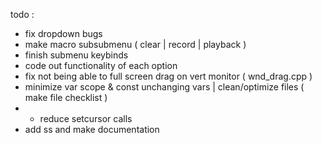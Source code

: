 todo :
- fix dropdown bugs
- make macro subsubmenu ( clear | record | playback )
- finish submenu keybinds
- code out functionality of each option
- fix not being able to full screen drag on vert monitor ( wnd_drag.cpp )
- minimize var scope & const unchanging vars | clean/optimize files ( make file checklist )
- - reduce setcursor calls
- add ss and make documentation